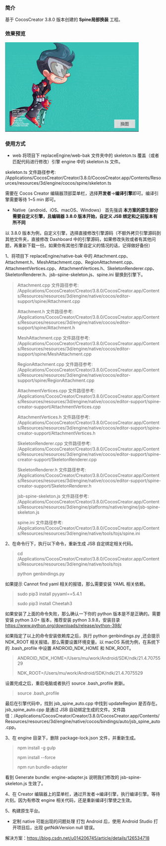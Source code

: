 ### 简介
基于 CocosCreator 3.8.0 版本创建的 **Spine局部换装** 工程。

### 效果预览
![image](../../../gif/202203/2022032201.gif)

### 使用方式
- web
将项目下 replaceEngine/web-bak 文件夹中的 skeleton.ts 覆盖（或者匹配代码进行修改）引擎 engine 中的 skeleton.ts 文件。     

skeleton.ts 文件路径参考: /Applications/CocosCreator/Creator/3.8.0/CocosCreator.app/Contents/Resources/resources/3d/engine/cocos/spine/skeleton.ts    

需要在 Cocos Creator 编辑器顶部菜单栏，选择**开发者**->**编译引擎**即可。编译引擎需要等待 1~5 min 即可。

- Native（android、iOS、macOS、Windows）
首先强调 **本方案的原生部分需要自定义引擎，且编辑器 3.8.0 版本开始，自定义 JSB 绑定和之前版本有所不同**

以 3.8.0 版本为例，自定义引擎，选择直接修改引擎源码（不额外拷贝引擎源码到其他文件夹，直接修改 Dashboard 中的引擎源码，如果修改失败或者有其他问题，再重新下载一份。如果你有其他引擎自定义的情况的话，记得做好备份）

1、将项目下 replaceEngine/native-bak 中的 Attachment.cpp、Attachment.h、MeshAttachment.cpp、RegionAttachment.cpp、AttachmentVertices.cpp、AttachmentVertices.h、SkeletonRenderer.cpp、SkeletonRenderer.h、jsb-spine-skeleton.js、spine.ini 替换到引擎下。

> Attachment.cpp 文件路径参考: /Applications/CocosCreator/Creator/3.8.0/CocosCreator.app/Contents/Resources/resources/3d/engine/native/cocos/editor-support/spine/Attachment.cpp
>
> Attachment.h 文件路径参考: /Applications/CocosCreator/Creator/3.8.0/CocosCreator.app/Contents/Resources/resources/3d/engine/native/cocos/editor-support/spine/Attachment.h
>
> MeshAttachment.cpp 文件路径参考: /Applications/CocosCreator/Creator/3.8.0/CocosCreator.app/Contents/Resources/resources/3d/engine/native/cocos/editor-support/spine/MeshAttachment.cpp
>
> RegionAttachment.cpp 文件路径参考: /Applications/CocosCreator/Creator/3.8.0/CocosCreator.app/Contents/Resources/resources/3d/engine/native/cocos/editor-support/spine/RegionAttachment.cpp
>
> AttachmentVertices.cpp 文件路径参考: /Applications/CocosCreator/Creator/3.8.0/CocosCreator.app/Contents/Resources/resources/3d/engine/native/cocos/editor-support/spine-creator-support/AttachmentVertices.cpp
>
> AttachmentVertices.h 文件路径参考: /Applications/CocosCreator/Creator/3.8.0/CocosCreator.app/Contents/Resources/resources/3d/engine/native/cocos/editor-support/spine-creator-support/AttachmentVertices.h
>
> SkeletonRenderer.cpp 文件路径参考: /Applications/CocosCreator/Creator/3.8.0/CocosCreator.app/Contents/Resources/resources/3d/engine/native/cocos/editor-support/spine-creator-support/SkeletonRenderer.cpp
>
> SkeletonRenderer.h 文件路径参考: /Applications/CocosCreator/Creator/3.8.0/CocosCreator.app/Contents/Resources/resources/3d/engine/native/cocos/editor-support/spine-creator-support/SkeletonRenderer.h
>
> jsb-spine-skeleton.js 文件路径参考: /Applications/CocosCreator/Creator/3.8.0/CocosCreator.app/Contents/Resources/resources/3d/engine/platforms/native/engine/jsb-spine-skeleton.js
>
> spine.ini 文件路径参考: /Applications/CocosCreator/Creator/3.8.0/CocosCreator.app/Contents/Resources/resources/3d/engine/native/tools/tojs/spine.ini

2、在命令行下，执行以下命令，重新生成 JSB 自定绑定相关代码。
> cd /Applications/CocosCreator/Creator/3.8.0/CocosCreator.app/Contents/Resources/resources/3d/engine/native/tools/tojs
>
> python genbindings.py

如果提示 Cannot find yaml 相关的报错，那么需要安装 YAML 相关依赖。
> sudo pip3 install pyyaml==5.4.1
> 
> sudo pip3 install Cheetah3

如果安装了上面的命令失败，那么确认一下你的 python 版本是不是正确的。需要安装 python 3.0+ 版本，推荐安装 python 3.9.8，安装目录 https://www.python.org/downloads/release/python-398/

如果指定了以上的命令安装依赖库之后，执行 python genbindings.py ,还会提示 NDK_ROOT 相关报错。那么需要设置环境变量。以 macOS 系统为例，在系统下的 .bash_profile 中设置 ANDROID_NDK_HOME 和 NDK_ROOT。
> ANDROID_NDK_HOME=/Users/mu/work/Android/SDK/ndk/21.4.7075529
>
> NDK_ROOT=/Users/mu/work/Android/SDK/ndk/21.4.7075529

设置完成之后，重启电脑或者执行 source .bash_profile 刷新。
> source .bash_profile

最后在引擎代码中，找到 jsb_spine_auto.cpp 中找到 updateRegion 是否存在。jsb_spine_auto.cpp 是通过 JSB 自动绑定生成的文件。文件路径：/Applications/CocosCreator/Creator/3.8.0/CocosCreator.app/Contents/Resources/resources/3d/engine/native/cocos/bindings/auto/jsb_spine_auto.cpp。

3、在 engine 目录下，删除 package-lock.json 文件，并重新生成。
> npm install -g gulp
>
> npm install --force
>
> npm run bundle-adapter

看到 Generate bundle: engine-adapter.js 说明我们修改的 jsb-spine-skeleton.js 生效了。

4、在 Creator 编辑器上的菜单栏，通过开发者->编译引擎，执行编译引擎。等待片刻。因为有修改 engine 相关代码，还是重新编译引擎使之生效。

5、构建原生平台。

- 定制 native 可能出现的问题处理
打包 Android 后，使用 Android Studio 打开项目后，出现 getNdkVersion null 错误。

解决方案：https://blog.csdn.net/u014206745/article/details/126534718